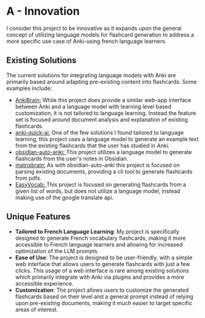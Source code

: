 # A - Innovation

I consider this project to be innovative as it expands upon the general concept of utilizing language models for flashcard generation to address a more specific use case of Anki-using french language learners. 

## Existing Solutions
The current solutions for integrating language models with Anki are primarily based around adapting pre-existing content into flashcards.
Some examples include:
- [AnkiBrain:](https://ankiweb.net/shared/info/1915225457) While this project does provide a similar web-app interface between Anki and a language model with learning level based customization, it is not tailored to language learning. Instead the feature set is focused around document analysis and explanation of existing flashcards.
- [anki-quick-ai:](https://github.com/chuanqixu/anki-quick-ai/blob/main/README.md) One of the few solutions I found tailored to language learning, this project uses a language model to generate an example text from the existing flashcards that the user has studied in Anki.
- [obsidian-auto-anki: ](https://github.com/cadrianxyz/obsidian-auto-anki)
    This project utilizes a language model to generate flashcards from the user's notes in Obsidian.
- [matrixbrain:](https://www.reddit.com/r/Anki/comments/th4um3/automatically_generating_of_anki_decks_with/) As with obsidian-auto-anki this project is focused on parsing existing documents, providing a cli tool to generate flashcards from pdfs.
- [EasyVocab: ](https://ankiweb.net/shared/info/203110167) This project is focused on generating flashcards from a given list of words, but does not utilize a language model, instead making use of the google translate api.

## Unique Features
- **Tailored to French Language Learning**: My project is specifically designed to generate French vocabulary flashcards, making it more accessible to French language learners and allowing for increased optimization of the LLM prompts.
- **Ease of Use**: The project is designed to be user-friendly, with a simple web interface that allows users to generate flashcards with just a few clicks. This usage of a web interface is rare among existing solutions which primarily integrate with Anki via plugins and provides a more accessible experience.
- **Customization**: The project allows users to customize the generated flashcards based on their level and a general prompt instead of relying upon pre-existing documents, making it much easier to target specific areas of interest.
